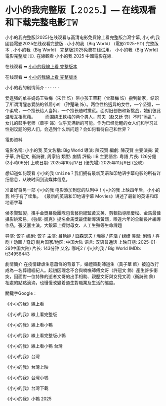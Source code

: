 # 小小的我完整版【.𝟸𝟶𝟸𝟻.】— 在线观看和下载完整电影𝚃𝚆
小小的我完整版[2025]在线观看与高清电影免費線上看完整版台灣字幕, 小小的我 國語電影2025在线观看完整版 . 小小的我（Big World） (電影2025-𝙷𝙳) 完整版本 . 小小的我（Big World） 完整版2025免费在线试用。 小小的我（Big World）電影完整版 𝙷𝙳. 在線觀看 小小的我 2025 中國電影在線.

在线观看 ➥ [小小的我線上看 完整版本](https://t.co/FlWBCf6hla)

在线观看 ➥ [小小的我線上看 完整版本](https://t.co/FlWBCf6hla)

小小的我的剧情简介 · · · · · ·

爱逞强的单亲妈妈王铁梅（宋佳 饰）带小孩王茉莉（曾慕梅 饰）搬到新家，结识了所谓清醒恋爱脑的邻居小叶（钟楚曦 饰）。两位性格迥异的女性，一个坚强，一个柔软，一个擅长给人当妈，一个擅长随时撒谎。面对旧创伤和新挑战，她们彼此温暖互相慰藉。 　　而围绕王铁梅的两个男人，前夫（赵又廷 饰）不时“添乱”，女儿的鼓手老师（章宇 饰）似乎充满新的可能。作为已经觉醒的女人们和学习过性别议题的男人们，会遇到什么新问题？会如何看待自己和世界？

電影資料

電影名稱: 小小的我 英文名稱: Big World 導演: 陳茂賢 編劇: 陳茂賢 主要演員: 黃子華, 許冠文, 衞詩雅, 周家怡 類型: 劇情 評級: IIB 主要語言: 粵語 片長: 126分鐘 (2小時06分) 上映日期: 2025年10月17日 (優先場) 2025年11月9日 (公映)

想知道如何观看 小小的我 𝙾nl𝚒ne？我们拥有最新英语和印地语字幕电影的所有详细信息，从映时间到流媒体信息。

准备好将另一部 小小的我 电影添加到您的队列中！小小的我 上映四年后，小小的我 终于有了续集。 《最新的英语和印地语字幕 Mo𝚟ies》讲述了最新的英语和印地语字幕

侯孝賢監製，攜手金獎幕後團隊包含藝術總監黃文英、剪輯指導廖慶松、金馬最佳攝影姚宏易，《強尼･凱克》提名金馬獎最佳新導演黃熙，睽違六年的全新長片編導作品，張艾嘉主演，大銀幕上探討母女、人工生殖等生命課題

导演: 饺子 编剧: 饺子 主演: 吕艳婷 / 囧森瑟夫 / 瀚墨 / 陈浩 / 绿绮 类型: 剧情 / 喜剧 / 动画 / 奇幻 制片国家/地区: 中国大陆 语言: 汉语普通话 上映日期: 2025-01-29(中国大陆) 片长: 143分钟 又名: 哪吒2 / 小小的我 / Big World IMDb: tt34956443

劇情簡介 在疫情肆虐生意蕭條的背景下，婚禮策劃師道生（黃子華 飾）被迫改行成為一名葬禮經紀人。起初因理念不合與喃嘸師傅文哥（許冠文 飾）產生許多衝突，因面對一位特殊的逝者文哥的出手相助、親歷文哥與女兒文玥（衞詩雅 飾）相處的點點滴滴，也慢慢改變着道生對職業及生活的態度。

關鍵字Google：

《小小的我》線上看

《小小的我》線上看完整版

《小小的我》線上看小鴨

《小小的我》線上看完整版小鴨

《小小的我》線上看小鴨 台灣

《小小的我》台灣

《小小的我》台灣上映

《小小的我》台灣小鴨

《小小的我》台灣下載

《小小的我》小鴨 2025

